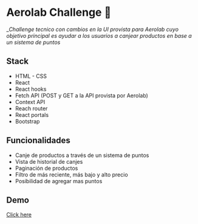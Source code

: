 # Aerolab Challenge 🌟

__Challenge tecnico con cambios en la UI provista para Aerolab cuyo objetivo principal es ayudar a los usuarios a canjear productos en base a un sistema de puntos_ 

## Stack

* HTML - CSS
* React
* React hooks
* Fetch API (POST y GET a la API provista por Aerolab)
* Context API
* Reach router
* React portals
* Bootstrap

## Funcionalidades

* Canje de productos a través de un sistema de puntos
* Vista de historial de canjes
* Paginación de productos
* Filtro de más reciente, más bajo y alto precio
* Posibilidad de agregar mas puntos

## Demo
[Click here](https://fl0rchus.github.io/aerolab-challenge/)
